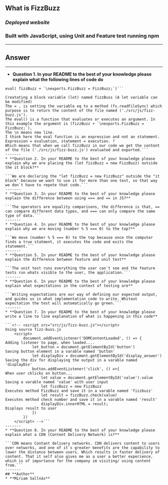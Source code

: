 
## **What is FizzBuzz**

### *Deployed website*

### Built with JavaScript, using Unit and Feature test running npm
-------
## Answer
-------
* **Question 1. In your README to the best of your knowledge please explain what the following lines of code do**

```let  fizzBuzz = fs.readFileSync('./src/js/fizz-buzz.js'); 
eval( fizzBuzz + `\nexports.FizzBuzz = FizzBuzz;`)```

Creatating a block variable (let) named fizzBuss (A let variable can be modified) 
The = , is setting the variable eq to a method (fs.readFileSync) which purpose is to return the content of the file named ('./src/js/fizz-buzz.js').
The eval() is a function that evaluates or executes an argument. In this example the argument is (fizzBuzz + `\nexports.FizzBuzz = FizzBuzz;`), 
The \n means new line.
I think here the eval function is an expression and not an statement. Expression = evaluation, statement = execution. ?
Which means that when we call fizzBuzz in our code we get the content of the file ('./src/js/fizz-buzz.js') evaluated and exported.```
-------
* **Question 2. In your README to the best of your knowledge please explain why we are placing the (let fizzBuzz = new FizzBuzz) outside the it block?**

```We are declaring the "let fizzBuzz = new FizzBuzz" outside the "it block" because we want to use it for more than one test, so that way we don`t have to repete that code.```
-------
* **Question 3. In your README to the best of your knowledge please explain the difference between using === and == in JS?**

```The operators are equality comparisons, the difference is that, == can compare different data types, and === can only compare the same type of data.```
-------
* **Question 4. In your README to the best of your knowledge please explain why we are moving (number % 5 === 0) to the top?**

```We move (number % 5 === 0) to the top because once the computer finds a true statment, it executes the code and exits the statement.```
-------
* **Question 5. In your README to the best of your knowledge please explain the difference between feature and unit test**

```The unit test runs everything the user can`t see and the feature tests run whats visible to the user, the application.```
-------
* **Question 6. In your README to the best of your knowledge please explain what expectations in the context of testing are**

```Writing expectations are our way of defining our expected output, and guides us in what implementation code to write. Whitout expectation the test will automatically go green.```
-------
* **Question 7. In your README to the best of your knowledge please write a line to line explanation of what is happening in this code**

```<!-- <script src="src/js/fizz-buzz.js"></script>                            Using source fizz-buss.js
    <script>
        document.addEventListener('DOMContentLoaded', () => {               Adding listener to page, when loaded....
            let button = document.getElementById('button')                  Saving button element in a varable named 'button'
            let displayDiv = document.getElementById('display_answer')      Saving the div for displaying the output in a varable named 'displayDiv'
            button.addEventListener('click', () =>{                         When user cklicks on button...
                let value = document.getElementById('value').value          Saving a varable named 'value' with user input
                let fizzBuzz = new FizzBuzz                                 Executes method FizzBuzz and save it in a varable named 'fizzbuzz'
                let result = fizzBuzz.check(value)                          Executes method check number and save it in a varable named 'result'          
                displayDiv.innerHTML = result;                              Displays result to user
            })
        })
    </script> -->```
-------
* **Question 8. In your README to the best of your knowledge please explain what a CDN (Content Delivery Network) is?**

```CDN means Contant delivery networks. CDN delivers content to users over networks, and one of it`s greater benefits are the capability to lower the distance between users. Which results in faster delivery of content. That it self also gives me as a user a better experience, which is of importance for the company im visiting/ using content from.```
-------
## **Author**
* **Miriam Sallnäs**
